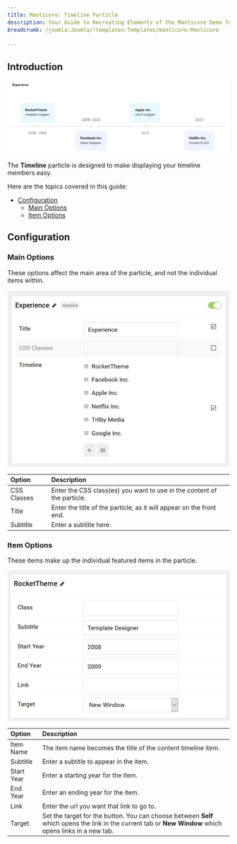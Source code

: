 ```yaml
---
title: Manticore: Timeline Particle
description: Your Guide to Recreating Elements of the Manticore Demo for Joomla
breadcrumb: /joomla:Joomla/!templates:Templates/manticore:Manticore

---
```


## Introduction

![](assets/particle_timeline1.png)

The **Timeline** particle is designed to make displaying your timeline members easy.

Here are the topics covered in this guide:

* [Configuration](#configuration)
    - [Main Options](#main-options)
    - [Item Options](#item-options)

## Configuration

### Main Options 

These options affect the main area of the particle, and not the individual items within.

![](assets/particle_timeline2.png)

| Option      | Description                                                             |
| :-----      | :-----                                                                  |
| CSS Classes | Enter the CSS class(es) you want to use in the content of the particle. |
| Title       | Enter the title of the particle, as it will appear on the front end.    |
| Subtitle    | Enter a subtitle here.                                                  |

### Item Options

These items make up the individual featured items in the particle. 

![](assets/particle_timeline3.png)

| Option     | Description                                                                                                                                              |
| :-----     | :-----                                                                                                                                                   |
| Item Name  | The item name becomes the title of the content timeline item.                                                                                            |
| Subtitle   | Enter a subtitle to appear in the item.                                                                                                                  |
| Start Year | Enter a starting year for the item.                                                                                                                      |
| End Year   | Enter an ending year for the item.                                                                                                                       |
| Link       | Enter the url you want that link to go to.                                                                                                               |
| Target     | Set the target for the button. You can choose between **Self** which opens the link in the current tab or **New Window** which opens links in a new tab. |

